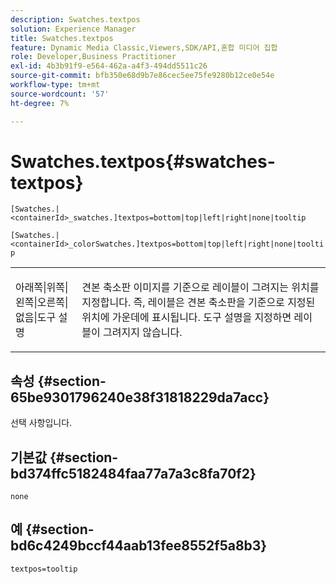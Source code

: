 ```yaml
---
description: Swatches.textpos
solution: Experience Manager
title: Swatches.textpos
feature: Dynamic Media Classic,Viewers,SDK/API,혼합 미디어 집합
role: Developer,Business Practitioner
exl-id: 4b3b91f9-e564-462a-a4f3-494dd5511c26
source-git-commit: bfb350e68d9b7e86cec5ee75fe9280b12ce0e54e
workflow-type: tm+mt
source-wordcount: '57'
ht-degree: 7%

---
```


# Swatches.textpos{#swatches-textpos}

`[Swatches.|<containerId>_swatches.]textpos=bottom|top|left|right|none|tooltip`

`[Swatches.|<containerId>_colorSwatches.]textpos=bottom|top|left|right|none|tooltip`

<table id="table_B3B03B00DCF0466DB332E851F4DDF610"> 
 <tbody> 
  <tr> 
   <td> <p> <span class="codeph"> 아래쪽|위쪽|왼쪽|오른쪽|없음|도구 설명</span> </p> </td> 
   <td> <p> 견본 축소판 이미지를 기준으로 레이블이 그려지는 위치를 지정합니다. 즉, 레이블은 견본 축소판을 기준으로 지정된 위치에 가운데에 표시됩니다. <span class="codeph"> 도구 설명</span>을 지정하면 레이블이 그려지지 않습니다. </p> </td> 
  </tr> 
 </tbody> 
</table>

## 속성 {#section-65be9301796240e38f31818229da7acc}

선택 사항입니다.

## 기본값 {#section-bd374ffc5182484faa77a7a3c8fa70f2}

`none`

## 예 {#section-bd6c4249bccf44aab13fee8552f5a8b3}

`textpos=tooltip`
